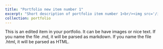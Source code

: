```yaml
---
title: "Portfolio new item number 1"
excerpt: "Short description of portfolio item number 1<br/><img src='/images/500x300.png'>"
collection: portfolio
---
```


This is an edited item in your portfolio. It can be have images or nice text. If you name the file .md, it will be parsed as markdown. If you name the file .html, it will be parsed as HTML. 
